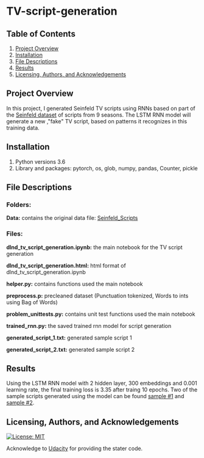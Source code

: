 # TV-script-generation

## Table of Contents

1. [Project Overview](#project_overview)
2. [Installation](#installation)
3. [File Descriptions](#files)
4. [Results](#results)
5. [Licensing, Authors, and Acknowledgements](#licensing)

## Project Overview <a name="project_overview"></a>

In this project, I generated Seinfeld TV scripts using RNNs based on part of the [Seinfeld dataset](https://www.kaggle.com/thec03u5/seinfeld-chronicles#scripts.csv) of scripts from 9 seasons. The LSTM RNN model will generate a new ,"fake" TV script, based on patterns it recognizes in this training data.

## Installation <a name="installation"></a>

1. Python versions 3.6
2. Library and packages: pytorch, os, glob, numpy, pandas, Counter, pickle

## File Descriptions <a name="files"></a>

### Folders: 
**Data:** contains the original data file: <a href="/data/Seinfeld_Scripts.txt">Seinfeld_Scripts</a>

### Files:
**dlnd_tv_script_generation.ipynb:** the main notebook for the TV script generation

**dlnd_tv_script_generation.html:** html format of dlnd_tv_script_generation.ipynb

**helper.py:** contains functions used the main notebook

**preprocess.p:** precleaned dataset (Punctuation tokenized, Words to ints using Bag of Words)

**problem_unittests.py:** contains unit test functions used the main notebook

**trained_rnn.py:** the saved trained rnn model for script generation

**generated_script_1.txt:** generated sample script 1

**generated_script_2.txt:** generated sample script 2

## Results<a name="results"></a>

Using the LSTM RNN model with 2 hidden layer, 300 embeddings and 0.001 learning rate, the final training loss is 3.35 after traing 10 epochs. Two of the sample scripts generated using the model can be found <a href="/generated_script_1.txt">sample #1</a> and <a href="/generated_script_2.txt">sample #2</a>. 

## Licensing, Authors, and Acknowledgements<a name="licensing"></a>

[![License: MIT](https://img.shields.io/badge/License-MIT-yellow.svg)](https://opensource.org/licenses/MIT)

Acknowledge to [Udacity](https://www.udacity.com/) for providing the stater code.  





